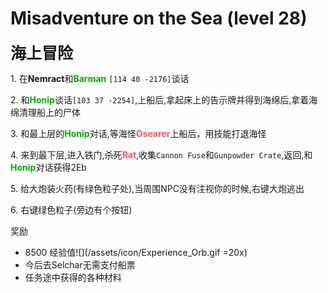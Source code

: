 # Misadventure on the Sea (level 28)
<span style="font-size: 25px;">**海上冒险**</span>


<span class="stage-index">1.</span> 在**Nemract**和<font color=00AA00>**Barman**</font> `[114 40 -2176]`谈话

<span class="stage-index">2.</span> 和<font color=00AA00>**Honip**</font>谈话`[103 37 -2254]`,上船后,拿起床上的告示牌并得到海绵后,拿着海绵清理船上的尸体

<span class="stage-index">3.</span> 和最上层的<font color=00AA00>**Honip**</font>对话,等海怪<font color=FF5555>**Osearer**</font>上船后，用技能打退海怪

<span class="stage-index">4.</span> 来到最下层,进入铁门,杀死<font color=FF5555>**Rat**</font>,收集`Cannon Fuse`和`Gunpowder Crate`,返回,和<font color=00AA00>**Honip**</font>对话获得2Eb

<span class="stage-index">5.</span> 给大炮装火药(有绿色粒子处),当周围NPC没有注视你的时候,右键大炮逃出

<span class="stage-index">6.</span> 右键绿色粒子(旁边有个按钮)

奖励

+ 8500 经验值![](/assets/icon/Experience_Orb.gif =20x)
+ 今后去Selchar无需支付船票
+ 任务途中获得的各种材料
